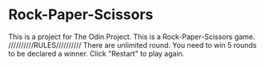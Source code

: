 # Rock-Paper-Scissors
This is a project for The Odin Project.
This is a Rock-Paper-Scissors game.
//////////RULES//////////
There are unlimited round.
You need to win 5 rounds to be declared a winner.
Click "Restart" to play again.
